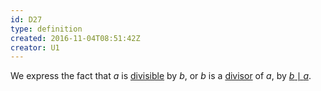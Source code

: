 ```yaml
---
id: D27
type: definition
created: 2016-11-04T08:51:42Z
creator: U1
---
```

We express the fact that $a$ is [divisible](D26#integer-divisible) by $b$, or $b$ is a [divisor](=integer-divisor) of $a$, by [$b\mid a$](=notation-integer-divisible).

